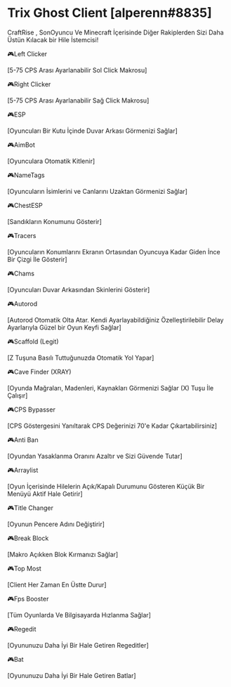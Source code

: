 # Trix Ghost Client [alperenn#8835]

CraftRise , SonOyuncu Ve Minecraft İçerisinde Diğer Rakiplerden Sizi Daha Üstün Kılacak bir Hile İstemcisi!

🎮Left Clicker

[5-75 CPS Arası Ayarlanabilir Sol Click Makrosu]

🎮Right Clicker

[5-75 CPS Arası Ayarlanabilir Sağ Click Makrosu]

🎮ESP

[Oyuncuları Bir Kutu İçinde Duvar Arkası Görmenizi Sağlar]

🎮AimBot

[Oyunculara Otomatik Kitlenir]

🎮NameTags

[Oyuncuların İsimlerini ve Canlarını Uzaktan Görmenizi Sağlar]

🎮ChestESP

[Sandıkların Konumunu Gösterir]

🎮Tracers

[Oyuncuların Konumlarını Ekranın Ortasından Oyuncuya Kadar Giden İnce Bir Çizgi İle Gösterir]

🎮Chams

[Oyuncuları Duvar Arkasından Skinlerini Gösterir]

🎮Autorod

[Autorod Otomatik Olta Atar. Kendi Ayarlayabildiğiniz Özelleştirilebilir Delay Ayarlarıyla Güzel bir Oyun Keyfi Sağlar]

🎮Scaffold (Legit)

[Z Tuşuna Basılı Tuttuğunuzda Otomatik Yol Yapar]

🎮Cave Finder (XRAY)

[Oyunda Mağraları, Madenleri, Kaynakları Görmenizi Sağlar (X) Tuşu İle Çalışır]

🎮CPS Bypasser

[CPS Göstergesini Yanıltarak CPS Değerinizi 70'e Kadar Çıkartabilirsiniz]

🎮Anti Ban

[Oyundan Yasaklanma Oranını Azaltır ve Sizi Güvende Tutar]

🎮Arraylist

[Oyun İçerisinde Hilelerin Açık/Kapalı Durumunu Gösteren Küçük Bir Menüyü Aktif Hale Getirir]

🎮Title Changer

[Oyunun Pencere Adını Değiştirir]

🎮Break Block

[Makro Açıkken Blok Kırmanızı Sağlar]

🎮Top Most

[Client Her Zaman En Üstte Durur]

🎮Fps Booster

[Tüm Oyunlarda Ve Bilgisayarda Hızlanma Sağlar]

🎮Regedit

[Oyununuzu Daha İyi Bir Hale Getiren Regeditler]

🎮Bat

[Oyununuzu Daha İyi Bir Hale Getiren Batlar]
